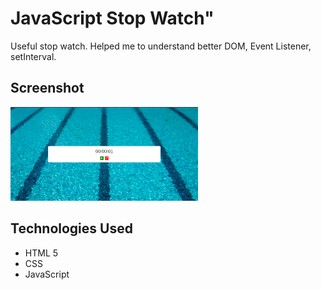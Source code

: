 # JavaScript Stop Watch"
Useful stop watch. Helped me to understand better DOM, Event Listener, setInterval.

## Screenshot
<img src="./images/stop_watch.png" width="300px" height="150px">

## Technologies Used
- HTML 5
- CSS
- JavaScript





